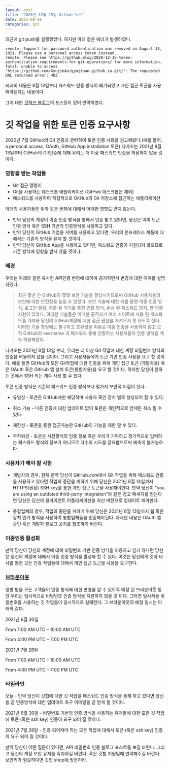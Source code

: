 ```yaml
---
layout: post
title: "2020년 12월 15일 Github 뉴스"
date: 2021-08-18
categories: git
---
```


최근에 git push를 실행했었다. 하지만 아래 같은 에러가 발생하였다. 

```
remote: Support for password authentication was removed on August 13, 2021. Please use a personal access token instead.
remote: Please see https://github.blog/2020-12-15-token-authentication-requirements-for-git-operations/ for more information.
fatal: unable to access 'https://github.com/GyujinAn/gyujinan.github.io.git/': The requested URL returned error: 403
```

에러의 내용은 8월 13일부터 패스워드 인증 방식이 폐기되었고 개인 접근 토근을 사용해야된다는 내용이다. 

그에 대한 [깃허브 블로그](https://github.blog/2020-12-15-token-authentication-requirements-for-git-operations/)의 포스팅이 있어 번역하였다.


# 깃 작업을 위한 토큰 인증 요구사항

2020년 7월 GitHub의 Git 인증과 관련하여 토큰 인증 사용을 권고해왔다.(예를 들어, a personal access, OAuth, GitHub App installation 토큰) 다가오는 2021년 8월 13일부터 GitHub의 Git인증에 대해 우리는 더 이상 패스워드 인증을 허용하지 않을 것이다.

### 영향을 받는 작업들

* Git 접근 명령어
* Git을 사용하는 데스크톱 애플리케이션 (GitHub 데스크톱은 제외)
* 패스워드를 사용하여 직접적으로 GitHub의 Git 저장소에 접근하는 애플리케이션

아래의 사용자들은 위와 같은 변화에 대해서 어떠한 영향도 받지 않는다.

* 만약 당신의 계정이 이중 인증 방식을 통해서 인증 받고 있다면, 당신은 이미 토큰 인증 방식 혹은 SSH 기반의 인증방식을 사용하고 있다.
* 만약 당신이 GitHub 기업용 서버를 사용하고 있다면, 우리의 온프레미스 제품에 대해서는 기존의 방식을 유지 할 것이다.
* 만약 당신이 GitHub App을 사용하고 있다면, 패스워드 인증이 지원되지 않으므로 기존 방식에 영향을 받지 않을 것이다.

### 배경

우리는 아래와 같은 유사한 API인증 변경에 대하여 공지하면서 변경에 대한 이유를 설명하였다.


>최근 몇년 간 GitHub의 몇몇 보안 기술을 향상시키므로써 GitHub 사용자들의 보안에 대한 안전성을 높일 수 있었다. 보안 기술에 대한 예를 들면 이중 인증 방식, 로그인 알람, 검증 된 기기를 통한 인증 방식, 손상 된 패스워드 방지, 웹 인증 지원이 있었다. 이러한 기술들은 어떠한 공격자가 여러 사이트에 사용 된 패스워드를 가져와 당신의 GitHub계정에 대한 접근 권한을 가져오지 못 하도록 한다. 이러한 기술 향상에도 불구하고 호환성을 이유로 이중 인증을 사용하지 않고 오직 GitHub의 username 과 패스워드 통해 인증하는 사용자들의 인증 방식을 계속 허용해왔다.


다가오는 2021년 8월 13일 부터, 우리는 더 이상 Git 작업에 대한 계정 비밀번호 방식의 인증을 허용하지 않을 것이다. 그리고 사용자들에게 토큰 기반 인증 사용을 요구 할 것이다. 예를 들면 GitHub의 모든 Git작업에 대한 인증을 위해 개인 접근 토큰 (개발자용) 혹은 OAuth 혹은 GitHub 앱 설치 토큰(통합자용)을 요구 할 것이다. 하지만 당신이 원하는 곳에서 SSH 키는 계속 사용 할 수 있다.

토큰 인증 방식은 기존의 패스위드 인증 방식보다 몇가지 보안적 이점이 있다.


* 유일성 - 토큰은 GitHub에만 해당하며 사용자 혹인 장치 별로 생성되어 질 수 있다.

* 취소 가능 - 다른 인증에 대한 업데이트 없이 토큰은 개인적으로 언제든 취소 될 수 있다.

* 제한성 - 토큰을 통한 접근가능한 GitHub의 기능을 제한 할 수 있다.

* 무작위성 - 토큰은 사전형식의 인증 정보 혹은 우리가 기억하고 정기적으로 입력하는 패스워드 형식의 정보가 아니므로 다수의 시도를 강요함으로써 예측이 불가능하다.


### 사용자가 해야 할 사항

* 개발자의 경우, 현재 만약 당신이 GitHub.com에서 Git 작업을 위해 패스워드 인증을 사용하고 있다면 작업의 중단을 피하기 위해 당신은 2021년 8월 14일까지 HTTPS(권장) SSH key를 통한 개인 접근 토근을 사용해야한다. 만약 당신이 "you are using an outdated third-party integration"와 같은 경고 메세지를 받는다면 당신은 당신의 클라이언트 어플리케이션을 최신 버전으로 업데이트 해야한다.

* 통합업체의 경우, 작업의 중단을 피하기 위해 당신은 2021년 8월 13일까지 웹 혹은 장치 인가 방식을 사용하여 통합업체들을 인증해야된다. 자세한 내용은 OAuth 앱 승인 혹은 개발자 블로그 공지를 참조하기 바란다.

### 이중인증 활성화
만약 당신이 당신의 계정에 대해 비밀번호 기반 인증 방식을 허용하고 싶지 않다면 당신은 당신의 계정에 대해서 이중 인증 방식을 활성화 할 수 있다. 이것은 당신에게 깃과 타사를 통한 모든 인증 작업들에 대해서 개인 접근 토근을 사용을 요구한다. 

### [브라운아웃](https://en.wikipedia.org/wiki/Brownout_(electricity))
영향 받을 모든 고객들이 인증 방식에 대한 변경을 알 수 있도록 예정 된 브라운아웃 동안 우리는 임시적으로 비밀번호 인증 방식을 지원하지 않을 것 이다. 그러면 일시적을 비밀번호를 사용하는 깃 작업들이 일시적으로 실패한다. 그 브라운아웃의 예정 일시는 아래와 같다.

2021년 6월 30일

From 7:00 AM UTC – 10:00 AM UTC

From 4:00 PM UTC – 7:00 PM UTC

2021년 7월 28일

From 7:00 AM UTC – 10:00 AM UTC

From 4:00 PM UTC – 7:00 PM UTC

### 타임라인

오늘 - 만약 당신이 깃헙에 대한 깃 작업을 패스워드 인증 방식을 통해 하고 있다면 당신을 곧 인증방식에 대한 업데이트 촉구 이메일을 곧 받게 될 것이다.

2021년 6월 30일 - 비밀번호 기반의 인증 방식을 사용하는 유저들에 대한 모든 깃 작업에 토큰 (혹은 ssh key) 인증이 요구 되어 질 것이다.

2021년 7월 28일 - 인증 되어져야 하는 모든 작업에 대해서 토큰 (혹은 ssh key) 인증이 요구 되어 질 것이다.

만약 당신이 어떤 질문이 있다면, API 비밀번호 인증 블로그 포스트를 보길 바란다. 그리고 당신의 계정 보안 유지를 숙지하길 바란다. 혹은 깃헙 지원팀에 연락해주길 바란다. 보안키가 필요하다면 깃헙 shop에 방문하라.